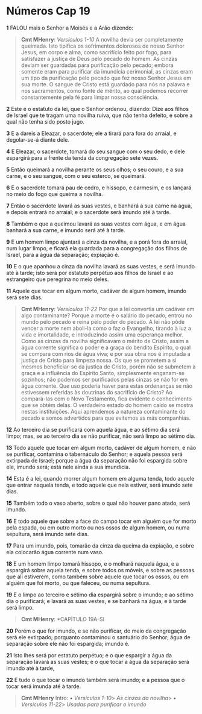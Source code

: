 # Números Cap 19

**1** 	FALOU mais o Senhor a Moisés e a Arão dizendo:

> **Cmt MHenry**: *Versículos 1-10* A novilha devia ser completamente queimada. Isto tipifica os sofrimentos dolorosos de nosso Senhor Jesus, em corpo e alma, como sacrifício feito por fogo, para satisfazer a justiça de Deus pelo pecado do homem. As cinzas deviam ser guardadas para purificação pelo pecado; embora somente eram para purificar da imundícia cerimonial, as cinzas eram um tipo da purificação pelo pecado que fez nosso Senhor Jesus em sua morte. O sangue de Cristo está guardado para nós na palavra e nos sacramentos, como fonte de mérito, ao qual podemos recorrer constantemente pela fé para limpar nossa consciência.

**2** 	Este é o estatuto da lei, que o Senhor ordenou, dizendo: Dize aos filhos de Israel que te tragam uma novilha ruiva, que não tenha defeito, e sobre a qual não tenha sido posto jugo.

**3** 	E a dareis a Eleazar, o sacerdote; ele a tirará para fora do arraial, e degolar-se-á diante dele.

**4** 	E Eleazar, o sacerdote, tomará do seu sangue com o seu dedo, e dele espargirá para a frente da tenda da congregação sete vezes.

**5** 	Então queimará a novilha perante os seus olhos; o seu couro, e a sua carne, e o seu sangue, com o seu esterco, se queimará.

**6** 	E o sacerdote tomará pau de cedro, e hissopo, e carmesim, e os lançará no meio do fogo que queima a novilha.

**7** 	Então o sacerdote lavará as suas vestes, e banhará a sua carne na água, e depois entrará no arraial; e o sacerdote será imundo até à tarde.

**8** 	Também o que a queimou lavará as suas vestes com água, e em água banhará a sua carne, e imundo será até à tarde.

**9** 	E um homem limpo ajuntará a cinza da novilha, e a porá fora do arraial, num lugar limpo, e ficará ela guardada para a congregação dos filhos de Israel, para a água da separação; expiação é.

**10** 	E o que apanhou a cinza da novilha lavará as suas vestes, e será imundo até à tarde; isto será por estatuto perpétuo aos filhos de Israel e ao estrangeiro que peregrina no meio deles.

**11** 	Aquele que tocar em algum morto, cadáver de algum homem, imundo será sete dias.

> **Cmt MHenry**: *Versículos 11-22* Por que a lei convertia um cadáver em algo contaminante? Porque a morte é o salário do pecado, entrou no mundo pelo pecado e reina pelo poder do pecado. A lei não pôde vencer a morte nem aboli-la como o faz o Evangelho, tirando à luz a vida e imortalidade, e introduzindo assim uma esperança melhor. Como as cinzas da novilha significavam o mérito de Cristo, assim a água corrente significa o poder e a graça do bendito Espírito, o qual se compara com rios de água viva; e por sua obra nos é imputada a justiça de Cristo para limpeza nossa. Os que se prometem a si mesmos beneficiar-se da justiça de Cristo, porém não se submetem à graça e a influência do Espírito Santo, simplesmente enganam-se sozinhos; não podemos ser purificados pelas cinzas se não for em água corrente. Que uso poderia haver para estas ordenanças se não estivessem referidas às doutrinas do sacrifício de Cristo? Ao compará-las com o Novo Testamento, fica evidente o conhecimento que se obtém delas. O verdadeiro estado do homem caído se mostra nestas instituições. Aqui aprendemos a natureza contaminante do pecado e somos advertidos para que evitemos as más companhias.

**12** 	Ao terceiro dia se purificará com aquela água, e ao sétimo dia será limpo; mas, se ao terceiro dia se não purificar, não será limpo ao sétimo dia.

**13** 	Todo aquele que tocar em algum morto, cadáver de algum homem, e não se purificar, contamina o tabernáculo do Senhor; e aquela pessoa será extirpada de Israel; porque a água da separação não foi espargida sobre ele, imundo será; está nele ainda a sua imundícia.

**14** 	Esta é a lei, quando morrer algum homem em alguma tenda, todo aquele que entrar naquela tenda, e todo aquele que nela estiver, será imundo sete dias.

**15** 	Também todo o vaso aberto, sobre o qual não houver pano atado, será imundo.

**16** 	E todo aquele que sobre a face do campo tocar em alguém que for morto pela espada, ou em outro morto ou nos ossos de algum homem, ou numa sepultura, será imundo sete dias.

**17** 	Para um imundo, pois, tomarão da cinza da queima da expiação, e sobre ela colocarão água corrente num vaso.

**18** 	E um homem limpo tomará hissopo, e o molhará naquela água, e a espargirá sobre aquela tenda, e sobre todos os móveis, e sobre as pessoas que ali estiverem, como também sobre aquele que tocar os ossos, ou em alguém que foi morto, ou que faleceu, ou numa sepultura.

**19** 	E o limpo ao terceiro e sétimo dia espargirá sobre o imundo; e ao sétimo dia o purificará; e lavará as suas vestes, e se banhará na água, e à tarde será limpo.

> **Cmt MHenry**: *CAPÍTULO 19A-Sl

**20** 	Porém o que for imundo, e se não purificar, do meio da congregação será ele extirpado; porquanto contaminou o santuário do Senhor; água de separação sobre ele não foi espargida; imundo é.

**21** 	Isto lhes será por estatuto perpétuo; e o que espargir a água da separação lavará as suas vestes; e o que tocar a água da separação será imundo até à tarde,

**22** 	E tudo o que tocar o imundo também será imundo; e a pessoa que o tocar será imunda até à tarde.


> **Cmt MHenry** Intro: *• Versículos 1-10*> *As cinzas da novilha*> *• Versículos 11-22*> *Usadas para purificar o imundo*